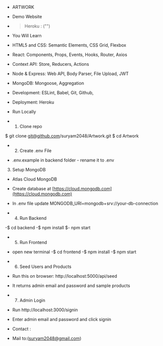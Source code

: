- ARTWORK

- Demo Website

- > Heroku : ("")

- You Will Learn

- HTML5 and CSS: Semantic Elements, CSS Grid, Flexbox
- React: Components, Props, Events, Hooks, Router, Axios
- Context API: Store, Reducers, Actions
- Node & Express: Web API, Body Parser, File Upload, JWT
- MongoDB: Mongoose, Aggregation
- Development: ESLint, Babel, Git, Github,
- Deployment: Heroku

- Run Locally

- 1. Clone repo

$ git clone git@github.com/suryam2048/Artwork.git
$ cd Artwork

- 2. Create .env File

- .env.example in backend folder - rename it to .env

 3. Setup MongoDB

- Atlas Cloud MongoDB
- Create database at [https://cloud.mongodb.com](https://cloud.mongodb.com)
- In .env file update MONGODB_URI=mongodb+srv://your-db-connection

- 4. Run Backend

-$ cd backend
-$ npm install
$- npm start

- 5. Run Frontend

- open new terminal
-$ cd frontend
-$ npm install
-$ npm start


- 6. Seed Users and Products

- Run this on browser: http://localhost:5000/api/seed
- It returns admin email and password and sample products

- 7. Admin Login

- Run http://localhost:3000/signin
- Enter admin email and password and click signin

- Contact :
- Mail to:(suryam2048@gmail.com)
